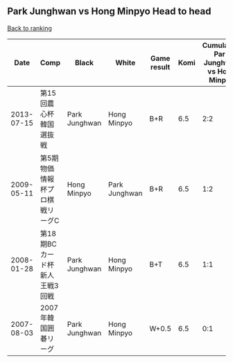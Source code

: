 ## Park Junghwan vs Hong Minpyo Head to head

[Back to ranking](../../index.md)




| **Date** | **Comp** | **Black** | **White** | **Game result** | **Komi** | **Cumulative Park Junghwan vs Hong Minpyo** | **Park Junghwan streak** | **Hong Minpyo streak** | 
| --- | --- | --- | --- | --- | --- | --- | --- | --- |
| 2013-07-15 | 第15回農心杯韓国選抜戦 | Park Junghwan | Hong Minpyo | B+R | 6.5 | 2:2 | 1 | 0 | 
| 2009-05-11 | 第5期物価情報杯プロ棋戦リーグC | Hong Minpyo | Park Junghwan | B+R | 6.5 | 1:2 | 0 | 1 | 
| 2008-01-28 | 第18期BCカード杯新人王戦3回戦 | Park Junghwan | Hong Minpyo | B+T | 6.5 | 1:1 | 1 | 0 | 
| 2007-08-03 | 2007年韓国囲碁リーグ | Park Junghwan | Hong Minpyo | W+0.5 | 6.5 | 0:1 | 0 | 1 |





